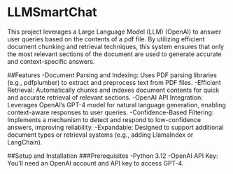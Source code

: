 # LLMSmartChat
This project leverages a Large Language Model (LLM) (OpenAI) to answer user queries based on the contents of a pdf file. By utilizing efficient document chunking and retrieval techniques, this system ensures that only the most relevant sections of the document are used to generate accurate and context-specific answers.

##Features
-Document Parsing and Indexing: Uses PDF parsing libraries (e.g., pdfplumber) to extract and preprocess text from PDF files.
-Efficient Retrieval: Automatically chunks and indexes document contents for quick and accurate retrieval of relevant sections.
-OpenAI API Integration: Leverages OpenAI’s GPT-4 model for natural language generation, enabling context-aware responses to user queries.
-Confidence-Based Filtering: Implements a mechanism to detect and respond to low-confidence answers, improving reliability.
-Expandable: Designed to support additional document types or retrieval systems (e.g., adding LlamaIndex or LangChain).

##Setup and Installation
###Prerequisites
  -Python 3.12
  -OpenAI API Key: You’ll need an OpenAI account and API key to access GPT-4.
